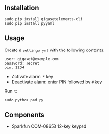 ## Installation

    sudo pip install gigasetelements-cli
    sudo pip install pyyaml

## Usage

Create a `settings.yml` with the following contents:

    user: gigaset@example.com
    password: secret
    pin: 1234

- Activate alarm: `*` key
- Deactivate alarm: enter PIN followed by `#` key

Run it:

    sudo python pad.py

## Components

- Sparkfun COM-08653 12-key keypad
